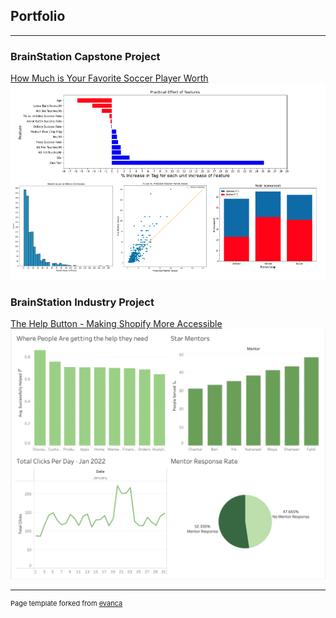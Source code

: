 ## Portfolio

---

### BrainStation Capstone Project

<a href="https://github.com/bkatz21/Modeling-Market-Values-of-European-Soccer-Players">How Much is Your Favorite Soccer Player Worth</a> 
<img src="images/Capstone%20Thumbnail.png"/>

### BrainStation Industry Project
<a href="https://github.com/bkatz21/brainstation-industry-project">The Help Button - Making Shopify More Accessible</a> 
<img src="images/BSIP Screen Shot.png"/>
          






---
<p style="font-size:11px">Page template forked from <a href="https://github.com/evanca/quick-portfolio">evanca</a></p>
<!-- Remove above link if you don't want to attibute -->

